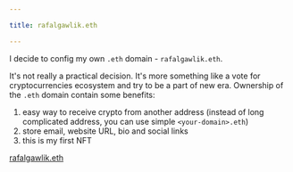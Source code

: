 ```yaml
---

title: rafalgawlik.eth

---
```


I decide to config my own `.eth` domain - `rafalgawlik.eth`.

It's not really a practical decision. It's more something like a vote for cryptocurrencies ecosystem and try to be a part of new era. 
Ownership of the `.eth` domain contain some benefits:

1. easy way to receive crypto from another address (instead of long complicated address, you can use simple `<your-domain>.eth`)
2. store email, website URL, bio and social links
3. this is my first NFT


[rafalgawlik.eth](https://app.ens.domains/name/rafalgawlik.eth)
